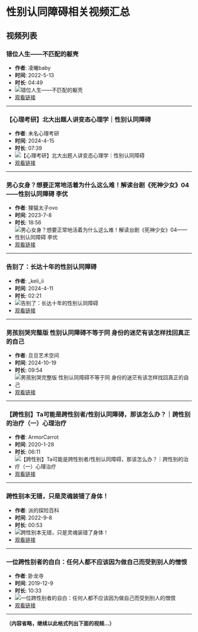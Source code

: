 # 性别认同障碍相关视频汇总

## 视频列表

### 错位人生——不匹配的躯壳
- **作者**: 凌曦baby
- **时间**: 2022-5-13
- **时长**: 04:49
- ![错位人生——不匹配的躯壳](//i1.hdslb.com/bfs/archive/004c84aef7cc89b183ff2389713f3fdf0c6bfc58.jpg@672w_378h_1c_!web-search-common-cover)
- [观看链接](//www.bilibili.com/video/BV1K34y1a767/)

---

### 【心理考研】北大出题人讲变态心理学｜性别认同障碍
- **作者**: 未名心理考研
- **时间**: 2024-4-15
- **时长**: 07:39
- ![【心理考研】北大出题人讲变态心理学｜性别认同障碍](//i0.hdslb.com/bfs/archive/df1ad02da15d379e10b0a270f1e3e44342cdd9e6.jpg@672w_378h_1c_!web-search-common-cover)
- [观看链接](//www.bilibili.com/video/BV1iF4m1N7ed/)

---

### 男心女身？想要正常地活着为什么这么难！解读台剧《死神少女》04——性别认同障碍 李优
- **作者**: 狸猫太子ovo
- **时间**: 2023-7-8
- **时长**: 18:56
- ![男心女身？想要正常地活着为什么这么难！解读台剧《死神少女》04——性别认同障碍 李优](//i2.hdslb.com/bfs/archive/46b85aed9f7e1c6e59c676d450f85a6b45c67d9e.jpg@672w_378h_1c_!web-search-common-cover)
- [观看链接](//www.bilibili.com/video/BV1nX4y1e7jU/)

---

### 告别了：长达十年的性别认同障碍
- **作者**: _keli_ii
- **时间**: 2024-4-11
- **时长**: 02:21
- ![告别了：长达十年的性别认同障碍](//i2.hdslb.com/bfs/archive/43244a269135234615c76a78e9a0920cf89a82ee.jpg@672w_378h_1c_!web-search-common-cover)
- [观看链接](//www.bilibili.com/video/BV17m421E7cL/)

---

### 男孩别哭完整版 性别认同障碍不等于同 身份的迷茫有该怎样找回真正的自己
- **作者**: 旦旦艺术空间
- **时间**: 2024-10-19
- **时长**: 09:54
- ![男孩别哭完整版 性别认同障碍不等于同 身份的迷茫有该怎样找回真正的自己](//i2.hdslb.com/bfs/archive/328e5af5e3ca903d98d8020b77d8848bfb47e992.jpg@672w_378h_1c_!web-search-common-cover)
- [观看链接](//www.bilibili.com/video/BV1nCCDYZEM9/)

---

### 【跨性别】Ta可能是跨性别者/性别认同障碍，那该怎么办？｜跨性别的治疗（一）心理治疗
- **作者**: ArmorCarrot
- **时间**: 2020-1-28
- **时长**: 06:11
- ![【跨性别】Ta可能是跨性别者/性别认同障碍，那该怎么办？｜跨性别的治疗（一）心理治疗](//i2.hdslb.com/bfs/archive/0c1ae911663c2033b5ce5cea3cbcc4c56a7525d5.jpg@672w_378h_1c_!web-search-common-cover)
- [观看链接](//www.bilibili.com/video/BV1j7411z7p2/)

---

### 跨性别本无错，只是灵魂装错了身体！
- **作者**: 派的探险百科
- **时间**: 2022-9-8
- **时长**: 00:53
- ![跨性别本无错，只是灵魂装错了身体！](//i2.hdslb.com/bfs/archive/a94c23d38d97aec4801d94b92665924ad6476bb5.jpg@672w_378h_1c_!web-search-common-cover)
- [观看链接](//www.bilibili.com/video/BV1eW4y1B7wu/)

---

### 一位跨性别者的自白：任何人都不应该因为做自己而受到别人的憎恨
- **作者**: 卧龙寺
- **时间**: 2019-12-9
- **时长**: 10:33
- ![一位跨性别者的自白：任何人都不应该因为做自己而受到别人的憎恨](//i0.hdslb.com/bfs/archive/f3c37ccfabe81f635fb587284d4ff87adfd54fd4.jpg@672w_378h_1c_!web-search-common-cover)
- [观看链接](//www.bilibili.com/video/BV1qJ411v7y7/)

---

**（内容省略，继续以此格式列出下面的视频...）**
